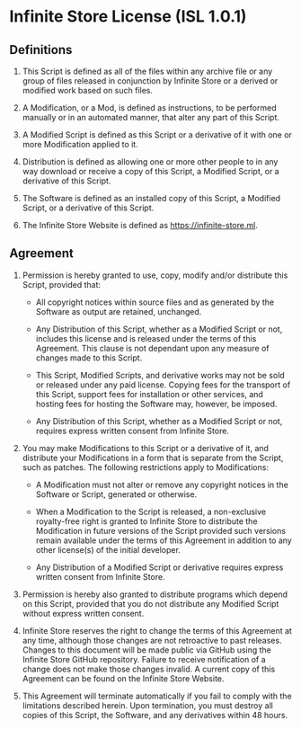 #	Infinite Store License (ISL 1.0.1)

##	Definitions

1.	This Script is defined as all of the files within any archive
	file or any group of files released in conjunction by Infinite
	Store or a derived or modified work based on such files.

2.	A Modification, or a Mod, is defined as instructions, to be
	performed manually or in an automated manner, that alter any part
	of this Script.

3.	A Modified Script is defined as this Script or a derivative of
	it with one or more Modification applied to it.

4.	Distribution is defined as allowing one or more other people to in
	any way download or receive a copy of this Script, a Modified
	Script, or a derivative of this Script.

5.	The Software is defined as an installed copy of this Script, a
	Modified Script, or a derivative of this Script.

6.	The Infinite Store Website is defined as https://infinite-store.ml.

##	Agreement

1.	Permission is hereby granted to use, copy, modify and/or
	distribute this Script, provided that:

	-	All copyright notices within source files and as generated by
		the Software as output are retained, unchanged.

	-	Any Distribution of this Script, whether as a Modified Script
		or not, includes this license and is released under the terms
		of this Agreement. This clause is not dependant upon any
		measure of changes made to this Script.

	-	This Script, Modified Scripts, and derivative works may not
		be sold or released under any paid license. Copying fees for
		the transport of this Script, support fees for installation or
		other services, and hosting fees for hosting the Software may,
		however, be imposed.

	-	Any Distribution of this Script, whether as a Modified
		Script or not, requires express written consent from Infinite
		Store.

2.	You may make Modifications to this Script or a derivative of it,
	and distribute your Modifications in a form that is separate from
	the Script, such as patches. The following restrictions apply to
	Modifications:

	-	A Modification must not alter or remove any copyright notices
		in the Software or Script, generated or otherwise.

	-	When a Modification to the Script is released, a
		non-exclusive royalty-free right is granted to Infinite Store
		to distribute the Modification in future versions of the
		Script provided such versions remain available under the
		terms of this Agreement in addition to any other license(s) of
		the initial developer.

	-	Any Distribution of a Modified Script or derivative requires
		express written consent from Infinite Store.

3.	Permission is hereby also granted to distribute programs which
	depend on this Script, provided that you do not distribute any
	Modified Script without express written consent.

4.	Infinite Store reserves the right to change the terms of this
	Agreement at any time, although those changes are not retroactive
	to past releases. Changes to this document will be made public via
	GitHub using the Infinite Store GitHub repository. Failure to
	receive notification of a change does not make those changes
	invalid. A current copy of this Agreement can be found on the
	Infinite Store Website.

5.	This Agreement will terminate automatically if you fail to comply
	with the limitations described herein. Upon termination, you must
	destroy all copies of this Script, the Software, and any
	derivatives within 48 hours.


